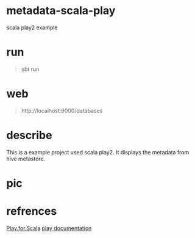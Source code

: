 # metadata-scala-play

scala play2 example

# run

> sbt
> run

# web

> http://localhost:9000/databases

# describe

This is a example project used scala play2. It displays the metadata from hive metastore.

# pic


# refrences

[Play.for.Scala]()
[play documentation](https://www.playframework.com/documentation/2.6.x/Home)



